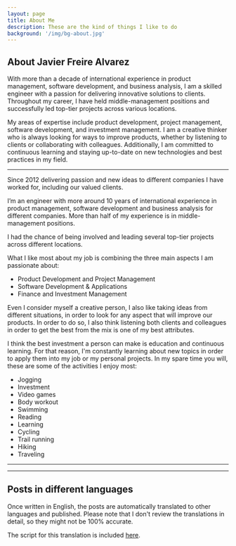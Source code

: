 ```yaml
---
layout: page
title: About Me
description: These are the kind of things I like to do
background: '/img/bg-about.jpg'
---
```


## About Javier Freire Alvarez

With more than a decade of international experience in product management, software development, and business analysis, I am a skilled engineer with a passion for delivering innovative solutions to clients. Throughout my career, I have held middle-management positions and successfully led top-tier projects across various locations.

My areas of expertise include product development, project management, software development, and investment management. I am a creative thinker who is always looking for ways to improve products, whether by listening to clients or collaborating with colleagues. Additionally, I am committed to continuous learning and staying up-to-date on new technologies and best practices in my field.

<hr>

Since 2012 delivering passion and new ideas to different companies I have worked for, including our valued clients.

I’m an engineer with more around 10 years of international experience in product management, software development and
business analysis for different companies. More than half of my experience is in middle-management positions.

I had the chance of being involved and leading several top-tier projects across different locations.

What I like most about my job is combining the three main aspects I am passionate about:

- Product Development and Project Management
- Software Development & Applications
- Finance and Investment Management

Even I consider myself a creative person, I also like taking ideas from different situations, in order to look for any
aspect that will improve our products. In order to do so, I also think listening both clients and colleagues in order to
get the best from the mix is one of my best attributes.

I think the best investment a person can make is education and continuous learning. For that reason, I'm constantly
learning about new topics in order to apply them into my job or my personal projects.
In my spare time you will, these are some of the activities I enjoy most:

- Jogging
- Investment
- Video games
- Body workout
- Swimming
- Reading
- Learning
- Cycling
- Trail running
- Hiking
- Traveling

<hr>
<hr>


## Posts in different languages

Once written in English, the posts are automatically translated to other languages and published. Please note that I don't review the translations in detail, so they might not be 100% accurate.

The script for this translation is included [here](https://github.com/vonfreiren/translator_deepl).